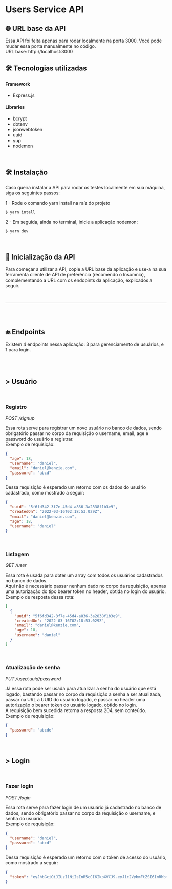 # <b> Users Service API </b>

## <b> 🌐 URL base da API </b>

Essa API foi feita apenas para rodar localmente na porta 3000. Você pode mudar essa porta manualmente no código. <br>
URL base: http://localhost:3000

## <b> 🛠 Tecnologias utilizadas </b>

#### Framework

- Express.js

#### Libraries

- bcrypt <br>
- dotenv <br>
- jsonwebtoken <br>
- uuid <br>
- yup <br>
- nodemon

<br>

## 🛠 Instalação

<p>Caso queira instalar a API para rodar os testes localmente em sua máquina, siga os seguintes passos:</p>

1 - Rode o comando yarn install na raíz do projeto

```sh
$ yarn intall
```

2 - Em seguida, ainda no terminal, inicie a aplicação nodemon:

```
$ yarn dev
```

<br>

## <b> 🌄 Inicialização da API </b>

Para começar a utilizar a API, copie a URL base da aplicação e use-a na sua ferramenta cliente de API de preferência (recomendo o Insomnia), complementando a URL com os endopints da aplicação, explicados a seguir.

<br>
<hr>
<br>

<br>

## <b> 🔚 Endpoints </b>

Existem 4 endpoints nessa aplicação: 3 para gerenciamento de usuários, e 1 para login.

<br>

<br>

## <b> > Usuário </b>

<br>

### <b> Registro </b>

<i> POST /signup </i>

Essa rota serve para registrar um novo usuário no banco de dados, sendo obrigatório passar no corpo da requisição o username, email, age e password do usuário a registrar. <br>
Exemplo de requisição:

```json
{
  "age": 18,
  "username": "daniel",
  "email": "daniel@kenzie.com",
  "password": "abcd"
}
```

Dessa requisição é esperado um retorno com os dados do usuário cadastrado, como mostrado a seguir:

```json
{
  "uuid": "5f6fd342-3f7e-45d4-a836-3a2838f1b3e9",
  "createdOn": "2022-03-16T02:18:53.029Z",
  "email": "daniel@kenzie.com",
  "age": 18,
  "username": "daniel"
}
```

<br>

### <b> Listagem </b>

<i> GET /user </i>

Essa rota é usada para obter um array com todos os usuários cadastrados no banco de dados. <br>
Aqui não é necessário passar nenhum dado no corpo da requisição, apenas uma autorização do tipo bearer token no header, obtida no login do usuário. <br>
Exemplo de resposta dessa rota:

```json
[
  {
    "uuid": "5f6fd342-3f7e-45d4-a836-3a2838f1b3e9",
    "createdOn": "2022-03-16T02:18:53.029Z",
    "email": "daniel@kenzie.com",
    "age": 18,
    "username": "daniel"
  }
]
```

<br>

### <b> Atualização de senha </b>

<i> PUT /user/:uuid/password </i>

Já essa rota pode ser usada para atualizar a senha do usuário que está logado, bastando passar no corpo da requisição a senha a ser atualizada, passar na URL a UUID do usuário logado, e passar no header uma autorização o bearer token do usuário logado, obtido no login. <br>
A requisição bem sucedida retorna a resposta 204, sem conteúdo. <br>
Exemplo de requisição:

```json
{
  "password": "abcde"
}
```

<br>

## <b> > Login </b>

<br>

### <b> Fazer login </b>

<i> POST /login </i>

Essa rota serve para fazer login de um usuário já cadastrado no banco de dados, sendo obrigatório passar no corpo da requisição o username, e senha do usuário. <br>
Exemplo de requisição:

```json
{
  "username": "daniel",
  "password": "abcd"
}
```

Dessa requisição é esperado um retorno com o token de acesso do usuário, como mostrado a seguir:

```json
{
  "token": "eyJhbGciOiJIUzI1NiIsInR5cCI6IkpXVCJ9.eyJ1c2VybmFtZSI6ImRhbmllbCIsInBhc3N3b3JkIjoiJDJhJDEwJDRtTEpwb3BPUi9xQkcwUlplQmRFWi41NFlmVEF4MnRDMjBYQXVLUGF4c3ZvcVFEWUQ3djk2IiwiaWF0IjoxNjQ3Mzk3MjE1LCJleHAiOjE2NDc0MDA4MTV9.k4j0iLFjSzH0LVeBVo9grtUmYy4vFafm9zOpvJauvys"
}
```

